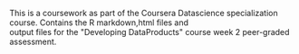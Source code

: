 This is a coursework as part of the Coursera Datascience specialization course.  Contains the R markdown,html files and  
output files for the "Developing DataProducts" course week 2 peer-graded assessment.
